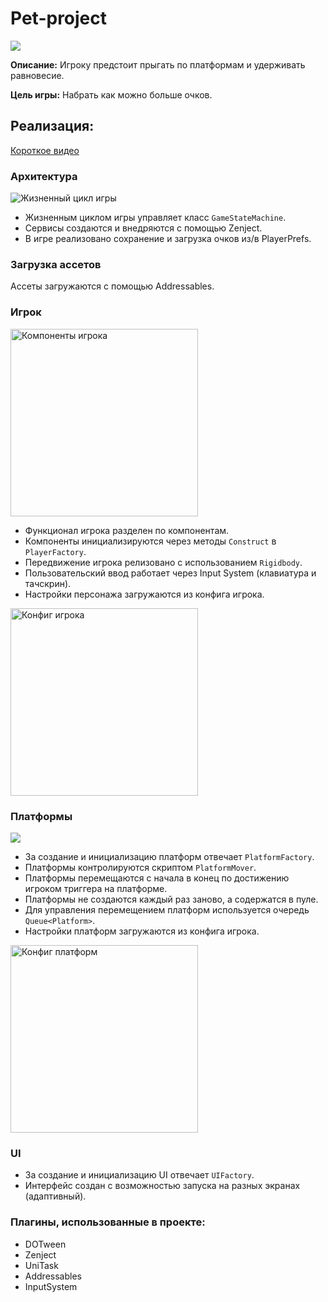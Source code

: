 
# Pet-project

![](https://github.com/AlekseiMaiorov/Keep-Balance-Ball-3D/blob/6d5ae8ecd60ca81f897c1f583d6262c6152c8572/Readme_Images/Keep_Balance_Ball_3D.gif)

**Описание:**
Игроку предстоит прыгать по платформам и удерживать равновесие.

**Цель игры:**
Набрать как можно больше очков.

## Реализация:
[Короткое видео](https://youtu.be/hNgIh3W-AME)

### Архитектура

![](https://github.com/AlekseiMaiorov/Keep-Balance-Ball-3D/blob/528748e9facab1ecf980d3c312a2daf000f2693c/Readme_Images/1.png "Жизненный цикл игры")

* Жизненным циклом игры управляет класс `GameStateMachine`.
* Сервисы создаются и внедряются с помощью Zenject.
* В игре реализовано сохранение и загрузка очков из/в PlayerPrefs.

### Загрузка ассетов
Ассеты загружаются с помощью Addressables.

### Игрок

<img height="300" src="https://github.com/AlekseiMaiorov/Keep-Balance-Ball-3D/blob/6d5ae8ecd60ca81f897c1f583d6262c6152c8572/Readme_Images/3.PNG" title="Компоненты игрока"/>

* Функционал игрока разделен по компонентам.
* Компоненты инициализируются через методы `Construct` в `PlayerFactory`.
* Передвижение игрока релизовано с использованием `Rigidbody`.
* Пользовательский ввод работает через Input System (клавиатура и тачскрин).
* Настройки персонажа загружаются из конфига игрока.

<img height="300" src="https://github.com/AlekseiMaiorov/Keep-Balance-Ball-3D/blob/6d5ae8ecd60ca81f897c1f583d6262c6152c8572/Readme_Images/5.PNG" title="Конфиг игрока"/>

### Платформы

![](https://github.com/AlekseiMaiorov/Keep-Balance-Ball-3D/blob/6d5ae8ecd60ca81f897c1f583d6262c6152c8572/Readme_Images/4.gif)

* За создание и инициализацию платформ отвечает `PlatformFactory`.
* Платформы контролируются скриптом `PlatformMover`. 
* Платформы перемещаются с начала в конец по достижению игроком триггера на платформе.
* Платформы не создаются каждый раз заново, а содержатся в пуле.
* Для управления перемещением платформ используется очередь `Queue<Platform>`.
* Настройки платформ загружаются из конфига игрока.

<img height="300" src="https://github.com/AlekseiMaiorov/Keep-Balance-Ball-3D/blob/6d5ae8ecd60ca81f897c1f583d6262c6152c8572/Readme_Images/2.PNG" title="Конфиг платформ"/>

### UI

* За создание и инициализацию UI отвечает `UIFactory`.
* Интерфейс создан с возможностью запуска на разных экранах (адаптивный).


### Плагины, использованные в проекте:
* DOTween
* Zenject
* UniTask
* Addressables
* InputSystem